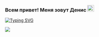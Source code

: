 ### Всем привет! Меня зовут Денис  <img src="https://github.com/blackcater/blackcater/raw/main/images/Hi.gif" height="22"/>
[![Typing SVG](https://readme-typing-svg.herokuapp.com?font=Roboto&size=16&pause=3000&color=8E00FFCF&width=435&lines=%D0%AF+Junior+Front-end+%D1%80%D0%B0%D0%B7%D1%80%D0%B0%D0%B1%D0%BE%D1%82%D1%87%D0%B8%D0%BA)](https://git.io/typing-svg)



![](https://komarev.com/ghpvc/?username=codelnd)

<!--
**codelnd/codelnd** is a ✨ _special_ ✨ repository because its `README.md` (this file) appears on your GitHub profile.

Here are some ideas to get you started:

- 🔭 I’m currently working on ...
- 🌱 I’m currently learning ...
- 👯 I’m looking to collaborate on ...
- 🤔 I’m looking for help with ...
- 💬 Ask me about ...
- 📫 How to reach me: ...
- 😄 Pronouns: ...
- ⚡ Fun fact: ...
-->
